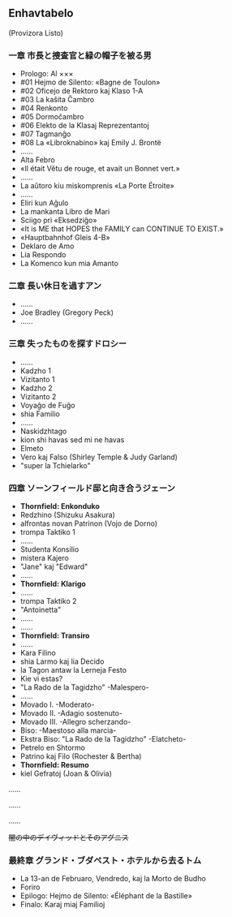 ## Enhavtabelo

(Provizora Listo)

### 一章 市長と捜査官と緑の帽子を被る男

* Prologo: Al ×××
* #01 Hejmo de Silento: «Bagne de Toulon»
* #02 Oficejo de Rektoro kaj Klaso 1-A
* #03 La kaŝita Ĉambro
* #04 Renkonto
* #05 Dormoĉambro
* #06 Elekto de la Klasaj Reprezentantoj
* #07 Tagmanĝo
* #08 La «Libroknabino» kaj Emily J. Brontë
* ……
* Alta Febro
* «Il était Vêtu de rouge, et avait un Bonnet vert.»
* ……
* La aŭtoro kiu miskomprenis «La Porte Étroite»
* ……
* Eliri kun Aĝulo
* La mankanta Libro de Mari
* Sciigo pri «Eksedziĝo»
* «It is ME that HOPES the FAMILY can CONTINUE TO EXIST.»
* «Hauptbahnhof Gleis 4-B»
* Deklaro de Amo
* Lia Respondo
* La Komenco kun mia Amanto

### 二章 長い休日を過すアン

* ……
* Joe Bradley (Gregory Peck)
* ……

### 三章 失ったものを探すドロシー

* ……
* Kadzho 1
* Vizitanto 1
* Kadzho 2
* Vizitanto 2
* Voyaĝo de Fuĝo
* shia Familio
* ……
* Naskidzhtago
* kion shi havas sed mi ne havas
* Elmeto
* Vero kaj Falso (Shirley Temple & Judy Garland)
* "super la Tchielarko"

### 四章 ソーンフィールド邸と向き合うジェーン

* **Thornfield: Enkonduko**
* Redzhino (Shizuku Asakura)
* alfrontas novan Patrinon (Vojo de Dorno)
* trompa Taktiko 1
* ……
* Studenta Konsilio
* mistera Kajero
* "Jane" kaj "Edward"
* ……
* **Thornfield: Klarigo**
* ……
* trompa Taktiko 2
* "Antoinetta"
* ……
* ……
* **Thornfield: Transiro**
* ……
* Kara Filino
* shia Larmo kaj lia Decido
* la Tagon antaw la Lerneja Festo
* Kie vi estas?
* "La Rado de la Tagidzho" -Malespero-
* ……
* Movado I. -Moderato-
* Movado II. -Adagio sostenuto-
* Movado III. -Allegro scherzando-
* Biso: -Maestoso alla marcia-
* Ekstra Biso: "La Rado de la Tagidzho" -Elatcheto-
* Petrelo en Shtormo
* Patrino kaj Filo (Rochester & Bertha)
* **Thornfield: Resumo**
* kiel Gefratoj (Joan & Olivia)

……

……

……

~~闇の中のデイヴィッドとそのアグニス~~


### 最終章 グランド・ブダペスト・ホテルから去るトム

* La 13-an de Februaro, Vendredo, kaj la Morto de Budho
* Foriro
* Epilogo: Hejmo de Silento: «Éléphant de la Bastille»
* Finalo: Karaj miaj Familioj
